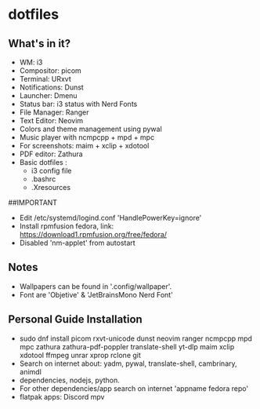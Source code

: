 # dotfiles

## What's in it?

- WM: i3
- Compositor: picom 
- Terminal: URxvt
- Notifications: Dunst
- Launcher: Dmenu
- Status bar: i3 status with Nerd Fonts
- File Manager: Ranger
- Text Editor: Neovim
- Colors and theme management using pywal
- Music player with ncmpcpp + mpd + mpc
- For screenshots: maim + xclip + xdotool
- PDF editor: Zathura
- Basic dotfiles :
    - i3 config file
    - .bashrc
    - .Xresources

##IMPORTANT
- Edit /etc/systemd/logind.conf 'HandlePowerKey=ignore'
- Install rpmfusion fedora, link: https://download1.rpmfusion.org/free/fedora/
- Disabled 'nm-applet' from autostart

## Notes
- Wallpapers can be found in '.config/wallpaper'.
- Font are 'Objetive' & 'JetBrainsMono Nerd Font'

## Personal Guide Installation

- sudo dnf install picom rxvt-unicode dunst neovim ranger ncmpcpp mpd mpc zathura zathura-pdf-poppler translate-shell yt-dlp maim xclip xdotool ffmpeg unrar xprop rclone git
- Search on internet about: yadm, pywal, translate-shell, cambrinary, animdl
- dependencies, nodejs, python. 
- For other dependencies/app search on internet 'appname fedora repo'
- flatpak apps: Discord mpv
